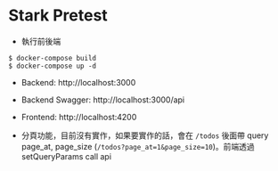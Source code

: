 # Stark Pretest

* 執行前後端
```
$ docker-compose build
$ docker-compose up -d
```


* Backend: http://localhost:3000
* Backend Swagger: http://localhost:3000/api
* Frontend: http://localhost:4200

* 分頁功能，目前沒有實作，如果要實作的話，會在 `/todos` 後面帶 query page_at, page_size (`/todos?page_at=1&page_size=10`)。前端透過 setQueryParams call api
